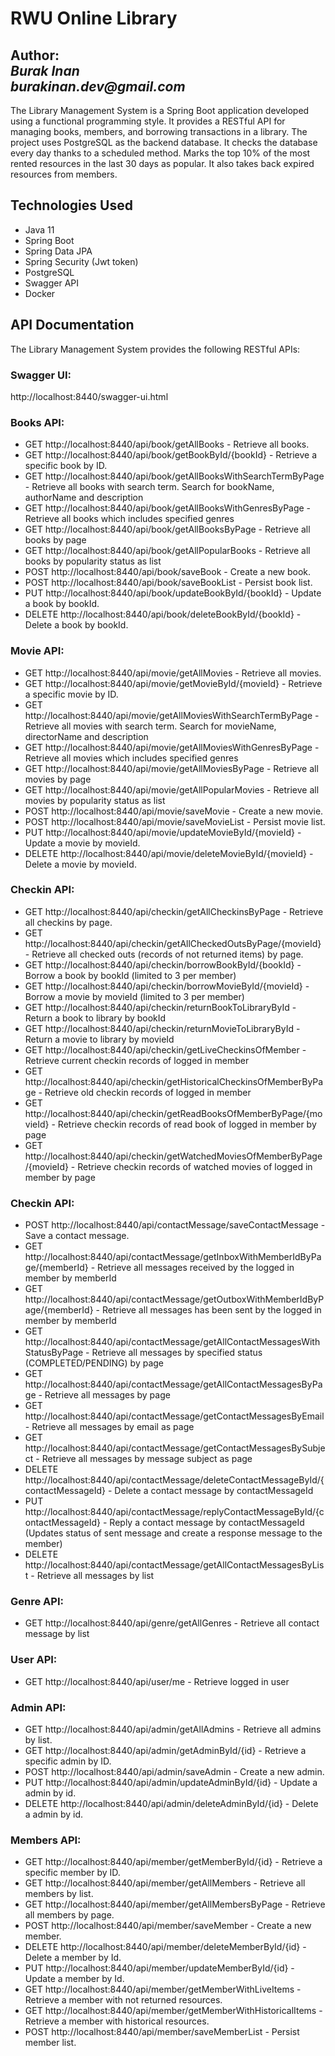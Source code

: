 # RWU Online Library

**Author:**  
_Burak Inan_   
_burakinan.dev@gmail.com_
---

The Library Management System is a Spring Boot application developed using a functional programming style. It provides a RESTful API for managing books, members, and borrowing transactions in a library. The project uses PostgreSQL as the backend database.
It checks the database every day thanks to a scheduled method. Marks the top 10% of the most rented resources in the last 30 days as popular. It also takes back expired resources from members.

## Technologies Used
- Java 11
- Spring Boot
- Spring Data JPA
- Spring Security (Jwt token)
- PostgreSQL
- Swagger API
- Docker


## API Documentation
The Library Management System provides the following RESTful APIs:

### Swagger UI:

http://localhost:8440/swagger-ui.html


### Books API:

- GET http://localhost:8440/api/book/getAllBooks - Retrieve all books.
- GET http://localhost:8440/api/book/getBookById/{bookId} - Retrieve a specific book by ID.
- GET http://localhost:8440/api/book/getAllBooksWithSearchTermByPage - Retrieve all books with search term. Search for bookName, authorName and description
- GET http://localhost:8440/api/book/getAllBooksWithGenresByPage - Retrieve all books which includes specified genres
- GET http://localhost:8440/api/book/getAllBooksByPage - Retrieve all books by page
- GET http://localhost:8440/api/book/getAllPopularBooks - Retrieve all books by popularity status as list
- POST http://localhost:8440/api/book/saveBook - Create a new book.
- POST http://localhost:8440/api/book/saveBookList - Persist book list.
- PUT http://localhost:8440/api/book/updateBookById/{bookId} - Update a book by bookId.
- DELETE http://localhost:8440/api/book/deleteBookById/{bookId} - Delete a book by bookId.


### Movie API:

- GET http://localhost:8440/api/movie/getAllMovies - Retrieve all movies.
- GET http://localhost:8440/api/movie/getMovieById/{movieId} - Retrieve a specific movie by ID.
- GET http://localhost:8440/api/movie/getAllMoviesWithSearchTermByPage - Retrieve all movies with search term. Search for movieName, directorName and description
- GET http://localhost:8440/api/movie/getAllMoviesWithGenresByPage - Retrieve all movies which includes specified genres
- GET http://localhost:8440/api/movie/getAllMoviesByPage - Retrieve all movies by page
- GET http://localhost:8440/api/movie/getAllPopularMovies - Retrieve all movies by popularity status as list
- POST http://localhost:8440/api/movie/saveMovie - Create a new movie.
- POST http://localhost:8440/api/movie/saveMovieList - Persist movie list.
- PUT http://localhost:8440/api/movie/updateMovieById/{movieId} - Update a movie by movieId.
- DELETE http://localhost:8440/api/movie/deleteMovieById/{movieId} - Delete a movie by movieId.


### Checkin API:

- GET http://localhost:8440/api/checkin/getAllCheckinsByPage - Retrieve all checkins by page.
- GET http://localhost:8440/api/checkin/getAllCheckedOutsByPage/{movieId} - Retrieve all checked outs (records of not returned items) by page.
- GET http://localhost:8440/api/checkin/borrowBookById/{bookId} - Borrow a book by bookId (limited to 3 per member)
- GET http://localhost:8440/api/checkin/borrowMovieById/{movieId} - Borrow a movie by movieId (limited to 3 per member)
- GET http://localhost:8440/api/checkin/returnBookToLibraryById - Return a book to library by bookId
- GET http://localhost:8440/api/checkin/returnMovieToLibraryById - Return a movie to library by movieId
- GET http://localhost:8440/api/checkin/getLiveCheckinsOfMember - Retrieve current checkin records of logged in member
- GET http://localhost:8440/api/checkin/getHistoricalCheckinsOfMemberByPage - Retrieve old checkin records of logged in member
- GET http://localhost:8440/api/checkin/getReadBooksOfMemberByPage/{movieId} - Retrieve checkin records of read book of logged in member by page
- GET http://localhost:8440/api/checkin/getWatchedMoviesOfMemberByPage/{movieId} - Retrieve checkin records of watched movies of logged in member by page


### Checkin API:

- POST http://localhost:8440/api/contactMessage/saveContactMessage - Save a contact message.
- GET http://localhost:8440/api/contactMessage/getInboxWithMemberIdByPage/{memberId} - Retrieve all messages received by the logged in member by memberId
- GET http://localhost:8440/api/contactMessage/getOutboxWithMemberIdByPage/{memberId} - Retrieve all messages has been sent by the logged in member by memberId
- GET http://localhost:8440/api/contactMessage/getAllContactMessagesWithStatusByPage - Retrieve all messages by specified status (COMPLETED/PENDING) by page
- GET http://localhost:8440/api/contactMessage/getAllContactMessagesByPage - Retrieve all messages by page
- GET http://localhost:8440/api/contactMessage/getContactMessagesByEmail - Retrieve all messages by email as page
- GET http://localhost:8440/api/contactMessage/getContactMessagesBySubject - Retrieve all messages by message subject as page
- DELETE http://localhost:8440/api/contactMessage/deleteContactMessageById/{contactMessageId} - Delete a contact message by contactMessageId
- PUT http://localhost:8440/api/contactMessage/replyContactMessageById/{contactMessageId} - Reply a contact message by contactMessageId (Updates status of sent message and create a response message to the member)
- DELETE http://localhost:8440/api/contactMessage/getAllContactMessagesByList - Retrieve all messages by list


### Genre API:

- GET http://localhost:8440/api/genre/getAllGenres - Retrieve all contact message by list 


### User API:

- GET http://localhost:8440/api/user/me - Retrieve logged in user


### Admin API:

- GET http://localhost:8440/api/admin/getAllAdmins - Retrieve all admins by list.
- GET http://localhost:8440/api/admin/getAdminById/{id} - Retrieve a specific admin by ID.
- POST http://localhost:8440/api/admin/saveAdmin - Create a new admin.
- PUT http://localhost:8440/api/admin/updateAdminById/{id} - Update a admin by id.
- DELETE http://localhost:8440/api/admin/deleteAdminById/{id} - Delete a admin by id.


### Members API:

- GET http://localhost:8440/api/member/getMemberById/{id} - Retrieve a specific member by ID.
- GET http://localhost:8440/api/member/getAllMembers - Retrieve all members by list.
- GET http://localhost:8440/api/member/getAllMembersByPage - Retrieve all members by page.
- POST http://localhost:8440/api/member/saveMember - Create a new member.
- DELETE http://localhost:8440/api/member/deleteMemberById/{id} - Delete a member by Id.
- PUT http://localhost:8440/api/member/updateMemberById/{id} - Update a member by Id.
- GET http://localhost:8440/api/member/getMemberWithLiveItems - Retrieve a member with not returned resources.
- GET http://localhost:8440/api/member/getMemberWithHistoricalItems - Retrieve a member with historical resources.
- POST http://localhost:8440/api/member/saveMemberList - Persist member list.

